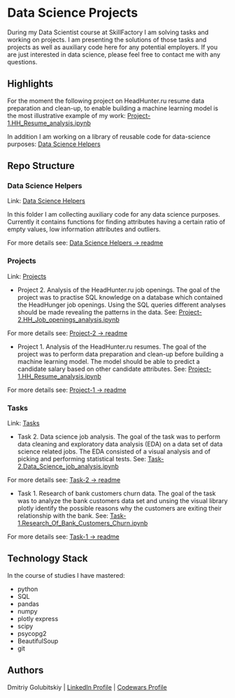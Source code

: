 # Data Science Projects
During my Data Scientist course at SkillFactory I am solving tasks and working on projects. I am presenting the solutions of those tasks and projects as well as auxiliary code here for any potential employers. 
If you are just interested in data science, please feel free to contact me with any questions.
## Highlights
For the moment the following project on HeadHunter.ru resume data preparation and clean-up, to enable building a machine learning model is the most illustrative example of my work: [Project-1.HH_Resume_analysis.ipynb](https://github.com/helios12/DataScienceProjects/blob/main/projects/Project-1.HH_Resume_analysis.ipynb)

In addition I am working on a library of reusable code for data-science purposes:
[Data Science Helpers](https://github.com/helios12/DataScienceProjects/tree/main/DataScienceHelpers)
## Repo Structure
### Data Science Helpers
Link: [Data Science Helpers](https://github.com/helios12/DataScienceProjects/tree/main/DataScienceHelpers)

In this folder I am collecting auxiliary code for any data science purposes. Currently it contains functions for finding attributes having a certain ratio of empty values, low information attributes and outliers. 

For more details see: 
[Data Science Helpers -> readme](https://github.com/helios12/DataScienceProjects/blob/main/DataScienceHelpers/readme.md)

### Projects
Link: [Projects](https://github.com/helios12/DataScienceProjects/tree/main/projects)

* Project 2. Analysis of the HeadHunter.ru job openings. The goal of the project was to practise SQL knowledge on a database which contained the HeadHunger job openings. Using the SQL queries different analyses should be made revealing the patterns in the data. See: [Project-2.HH_Job_openings_analysis.ipynb](https://github.com/helios12/DataScienceProjects/blob/main/projects/project-2/Project-2.HH_Job_openings_analysis.ipynb)

For more details see: [Project-2 -> readme](https://github.com/helios12/DataScienceProjects/blob/main/projects/project-2/readme.md)

* Project 1. Analysis of the HeadHunter.ru resumes. The goal of the project was to perform data preparation and clean-up before building a machine learning model. The model should be able to predict a candidate salary based on other candidate attributes. See: [Project-1.HH_Resume_analysis.ipynb](https://github.com/helios12/DataScienceProjects/blob/main/projects/project-1/Project-1.HH_Resume_analysis.ipynb)

For more details see: [Project-1 -> readme](https://github.com/helios12/DataScienceProjects/blob/main/projects/project-1/readme.md)

### Tasks
Link: [Tasks](https://github.com/helios12/DataScienceProjects/tree/main/tasks)

* Task 2. Data science job analysis. The goal of the task was to perform data cleaning and exploratory data analysis (EDA) on a data set of data science related jobs. The EDA consisted of a visual analysis and of picking and performing statistical tests. See: [Task-2.Data_Science_job_analysis.ipynb](https://github.com/helios12/DataScienceProjects/blob/main/tasks/task-2/Task-2.Data_Science_job_analysis.ipynb)

For more details see: [Task-2 -> readme](https://github.com/helios12/DataScienceProjects/blob/main/tasks/task-2/readme.md)

* Task 1. Research of bank customers churn data. The goal of the task was to analyze the bank customers data set and unsing the visual library plotly identify the possible reasons why the customers are exiting their relationship with the bank. See: [Task-1.Research_Of_Bank_Customers_Churn.ipynb](https://github.com/helios12/DataScienceProjects/blob/main/tasks/task-1/Task-1.Research_Of_Bank_Customers_Churn.ipynb)

For more details see: [Task-1 -> readme](https://github.com/helios12/DataScienceProjects/blob/main/tasks/task-1/readme.md)

## Technology Stack
In the course of studies I have mastered:

* python
* SQL
* pandas
* numpy
* plotly express
* scipy
* psycopg2
* BeautifulSoup
* git

## Authors
Dmitriy Golubitskiy | [LinkedIn Profile](https://www.linkedin.com/in/golubitskiy/) | [Codewars Profile](https://www.codewars.com/users/d_golubitsky)